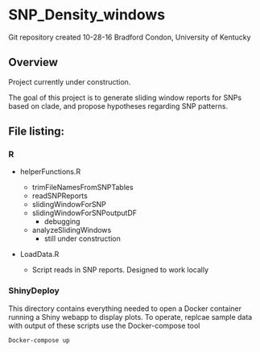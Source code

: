# SNP_Density_windows
Git repository created 10-28-16
Bradford Condon, University of Kentucky

## Overview
Project currently under construction.

The goal of this project is to generate sliding window reports for SNPs based on clade, and propose hypotheses regarding SNP patterns.


## File listing:

### R

* helperFunctions.R
	* trimFileNamesFromSNPTables
	* readSNPReports
	* slidingWindowForSNP
	* slidingWindowForSNPoutputDF
		* debugging
	* analyzeSlidingWindows
		* still under construction

* LoadData.R
	* Script reads in SNP reports.  Designed to work locally


### ShinyDeploy

This directory contains everything needed to open a Docker container running a Shiny webapp to display plots.  To operate, replcae sample data with output of these scripts use the Docker-compose tool

```
Docker-compose up
```